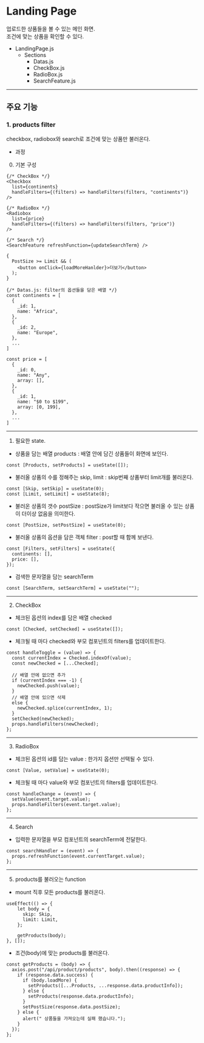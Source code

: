 # Landing Page

업로드한 상품들을 볼 수 있는 메인 화면.  
조건에 맞는 상품을 확인할 수 있다.

- LandingPage.js
  - Sections
    - Datas.js
    - CheckBox.js
    - RadioBox.js
    - SearchFeature.js

---

## 주요 기능

### 1. products filter

checkbox, radiobox와 search로 조건에 맞는 상품만 불러온다.

- 과정

0. 기본 구성

```
{/* CheckBox */}
<Checkbox
  list={continents}
  handleFilters={(filters) => handleFilters(filters, "continents")}
/>

{/* RadioBox */}
<Radiobox
  list={price}
  handleFilters={(filters) => handleFilters(filters, "price")}
/>

{/* Search */}
<SearchFeature refreshFunction={updateSearchTerm} />

{
  PostSize >= Limit && (
    <button onClick={loadMoreHanlder}>더보기</button>
  );
}

{/* Datas.js: filter의 옵션들을 담은 배열 */}
const continents = [
  {
    _id: 1,
    name: "Africa",
  },
  {
    _id: 2,
    name: "Europe",
  },
  ...
]

const price = [
  {
    _id: 0,
    name: "Any",
    array: [],
  },
  {
    _id: 1,
    name: "$0 to $199",
    array: [0, 199],
  },
  ...
]
```

---

1. 필요한 state.

- 상품을 담는 배열 products : 배열 안에 담긴 상품들이 화면에 보인다.

```
const [Products, setProducts] = useState([]);
```

- 불러올 상품의 수를 정해주는 skip, limit : skip번째 상품부터 limit개를 불러온다.

```
const [Skip, setSkip] = useState(0);
const [Limit, setLimit] = useState(8);
```

- 불러온 상품의 갯수 postSize : postSize가 limit보다 작으면 불러올 수 있는 상품이 더이상 없음을 의미한다.

```
const [PostSize, setPostSize] = useState(0);
```

- 불러올 상품의 옵션을 담은 객체 filter : post할 때 함께 보낸다.

```
const [Filters, setFilters] = useState({
  continents: [],
  price: [],
});
```

- 검색한 문자열을 담는 searchTerm

```
const [SearchTerm, setSearchTerm] = useState("");
```

---

2. CheckBox

- 체크된 옵션의 index를 담은 배열 checked

```
const [Checked, setChecked] = useState([]);
```

- 체크될 때 마다 checked와 부모 컴포넌트의 filters를 업데이트한다.

```
const handleToggle = (value) => {
  const currentIndex = Checked.indexOf(value);
  const newChecked = [...Checked];

  // 배열 안에 없으면 추가
  if (currentIndex === -1) {
    newChecked.push(value);
  }
  // 배열 안에 있으면 삭제
  else {
    newChecked.splice(currentIndex, 1);
  }
  setChecked(newChecked);
  props.handleFilters(newChecked);
};
```

---

3. RadioBox

- 체크된 옵션의 id를 담는 value : 한가지 옵션만 선택될 수 있다.

```
const [Value, setValue] = useState(0);
```

- 체크될 때 마다 value와 부모 컴포넌트의 filters를 업데이트한다.

```
const handleChange = (event) => {
  setValue(event.target.value);
  props.handleFilters(event.target.value);
};
```

---

4. Search

- 입력한 문자열을 부모 컴포넌트의 searchTerm에 전달한다.

```
const searchHandler = (event) => {
  props.refreshFunction(event.currentTarget.value);
};
```

---

5. products를 불러오는 function

- mount 직후 모든 products를 불러온다.

```
useEffect(() => {
    let body = {
      skip: Skip,
      limit: Limit,
    };

    getProducts(body);
}, []);
```

- 조건(body)에 맞는 products를 불러온다.

```
const getProducts = (body) => {
  axios.post("/api/product/products", body).then((response) => {
    if (response.data.success) {
      if (body.loadMore) {
        setProducts([...Products, ...response.data.productInfo]);
      } else {
        setProducts(response.data.productInfo);
      }
      setPostSize(response.data.postSize);
    } else {
      alert(" 상품들을 가져오는데 실패 했습니다.");
    }
  });
};
```
